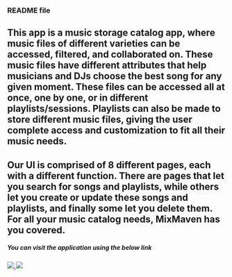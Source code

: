 ### README file 

## This app is a music storage catalog app, where music files of different varieties can be accessed, filtered, and collaborated on. These music files have different attributes that help musicians and DJs choose the best song for any given moment. These files can be accessed all at once, one by one, or in different playlists/sessions. Playlists can also be made to store different music files, giving the user complete access and customization to fit all their music needs. 

## Our UI is comprised of 8 different pages, each with a different function. There are pages that let you search for songs and playlists, while others let you create or update these songs and playlists, and finally some let you delete them. For all your music catalog needs, MixMaven has you covered.

##### You can visit the application using the below link

###### [![](https://assets.appsmith.com/git-sync/Buttons.svg) ](http://localhost:8080/applications/66204444d36bb373b3fbc893/pages/66204445d36bb373b3fbc896) [![](https://assets.appsmith.com/git-sync/Buttons2.svg)](http://localhost:8080/applications/66204444d36bb373b3fbc893/pages/66204445d36bb373b3fbc896/edit)
